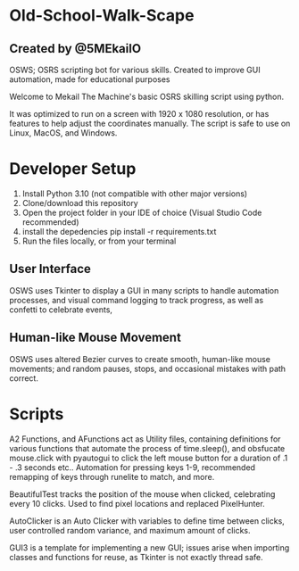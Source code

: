 # Old-School-Walk-Scape 
## Created by @5MEkailO

OSWS; OSRS scripting bot for various skills. Created to improve GUI automation, made for educational purposes

Welcome to Mekail The Machine's basic OSRS skilling script using python.

It was optimized to run on a screen with 1920 x 1080 resolution, or has features to help adjust the coordinates manually.
The script is safe to use on Linux, MacOS, and Windows.

# Developer Setup <img height=20/>

1. Install Python 3.10 (not compatible with other major versions)
2. Clone/download this repository
3. Open the project folder in your IDE of choice (Visual Studio Code recommended)
4. install the depedencies pip install -r requirements.txt
5. Run the files locally, or from your terminal

## User Interface

OSWS uses Tkinter to display a GUI in many scripts to handle automation processes, and visual command logging to track progress, as well as confetti to celebrate events,

## Human-like Mouse Movement
OSWS uses altered Bezier curves to create smooth, human-like mouse movements; and random pauses, stops, and occasional mistakes with path correct. 

# Scripts

A2 Functions, and AFunctions act as Utility files, containing definitions for various functions that automate the process of time.sleep(),
and obsfucate mouse.click with pyautogui to click the left mouse button for a duration of .1 - .3 seconds etc..
Automation for pressing keys 1-9, recommended remapping of keys through runelite to match, and more.

BeautifulTest tracks the position of the mouse when clicked, celebrating every 10 clicks. Used to find pixel locations and replaced PixelHunter.

AutoClicker is an Auto Clicker with variables to define time between clicks, user controlled random variance, and maximum amount of clicks.

GUI3 is a template for implementing a new GUI; issues arise when importing classes and functions for reuse, as Tkinter is not exactly thread safe.

